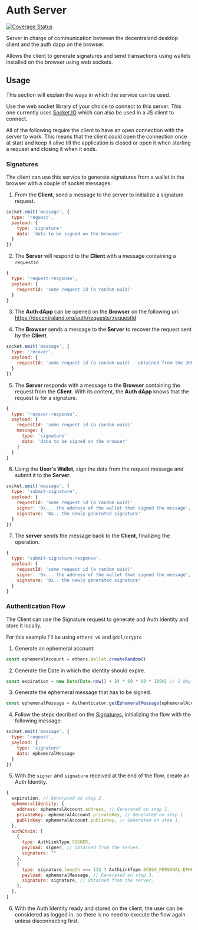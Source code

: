 # Auth Server

[![Coverage Status](https://coveralls.io/repos/github/decentraland/auth-server/badge.svg?branch=main)](https://coveralls.io/github/decentraland/auth-server?branch=main)

Server in charge of communication between the decentraland desktop client and the auth dapp on the browser.

Allows the client to generate signatures and send transactions using wallets installed on the browser using web sockets.

## Usage

This section will explain the ways in which the service can be used.

Use the web socket library of your choice to connect to this server. This one currently uses [Socket.IO](https://socket.io/) which can also be used in a JS client to connect.

All of the following require the client to have an open connection with the server to work. This means that the client could open the connection once at start and keep it alive till the application is closed or open it when starting a request and closing it when it ends.

### Signatures

The client can use this service to generate signatures from a wallet in the browser with a couple of socket messages.

1. From the <b>Client</b>, send a message to the server to initialize a signature request.

```js
socket.emit('message', {
  type: 'request',
  payload: {
    type: 'signature'
    data: 'data to be signed on the browser'
  }
})
```

2. The <b>Server</b> will respond to the <b>Client</b> with a message containing a `requestId`

```js
{
  type: 'request-response',
  payload: {
    requestId: 'some request id (a random uuid)'
  }
}
```

3. The <b>Auth dApp</b> can be opened on the <b>Browser</b> on the following url: https://decentraland.org/auth/requests/:requestId

4. The <b>Browser</b> sends a message to the <b>Server</b> to recover the request sent by the <b>Client</b>.

```js
socket.emit('message', {
  type: 'recover',
  payload: {
    requestId: 'some request id (a random uuid) - obtained from the URL'
  }
})
```

5. The <b>Server</b> responds with a message to the <b>Browser</b> containing the request from the <b>Client</b>. With its content, the <b>Auth dApp</b> knows that the request is for a signature.

```js
{
  type: 'recover-response',
  payload: {
    requestId: 'some request id (a random uuid)'
    message: {
      type: 'signature'
      data: 'data to be signed on the browser'
    }
  }
}
```

6. Using the <b>User's Wallet</b>, sign the data from the request message and submit it to the <b>Server</b>.

```js
socket.emit('message', {
  type: 'submit-signature',
  payload: {
    requestId: 'some request id (a random uuid)'
    signer: '0x... the address of the wallet that signed the message',
    signature: '0x.. the newly generated signature'
  }
})
```

7. The <b>server</b> sends the message back to the <b>Client</b>, finalizing the operation.

```js
{
  type: 'submit-signature-response',
  payload: {
    requestId: 'some request id (a random uuid)'
    signer: '0x... the address of the wallet that signed the message',
    signature: '0x.. the newly generated signature'
  }
}
```

### Authentication Flow

The Client can use the Signature request to generate and Auth Identity and store it locally.

For this example I'll be using `ethers v6` and `@dcl/crypto`

1. Generate an ephemeral account:

```js
const ephemeralAccount = ethers.Wallet.createRandom()
```

2. Generate the Date in which the identity should expire.

```js
const expiration = new Date(Date.now() + 24 * 60 * 60 * 1000) // 1 day in the future as an example.
```

3. Generate the ephemeral message that has to be signed.

```js
const ephemeralMessage = Authenticator.getEphemeralMessage(ephemeralAccount.address, expiration)
```

4. Follow the steps decribed on the [Signatures](#signatures), initializing the flow with the following message:

```js
socket.emit('message', {
  type: 'request',
  payload: {
    type: 'signature'
    data: ephemeralMessage
  }
})
```

5. With the `signer` and `signature` received at the end of the flow, create an Auth Identity.

```js
{
  expiration, // Generated on step 2.
  ephemeralIdentity: {
    address: ephemeralAccount.address, // Generated on step 1.
    privateKey: ephemeralAccount.privateKey, // Generated on step 1.
    publicKey: ephemeralAccount.publicKey, // Generated on step 1.
  },
  authChain: [
    { 
      type: AuthLinkType.SIGNER, 
      payload: signer, // Obtained from the server.
      signature: "" 
    },
    {
      type: signature.length === 132 ? AuthLinkType.ECDSA_PERSONAL_EPHEMERAL : AuthLinkType.ECDSA_EIP_1654_EPHEMERAL, // Obtained from the server.
      payload: ephemeralMessage, // Generated on step 3.
      signature: signature, // Obtained from the server.
    },
  ],
}
```

6. With the Auth Identity ready and stored on the client, the user can be considered as logged in, so there is no need to execute the flow again unless disconnecting first.

